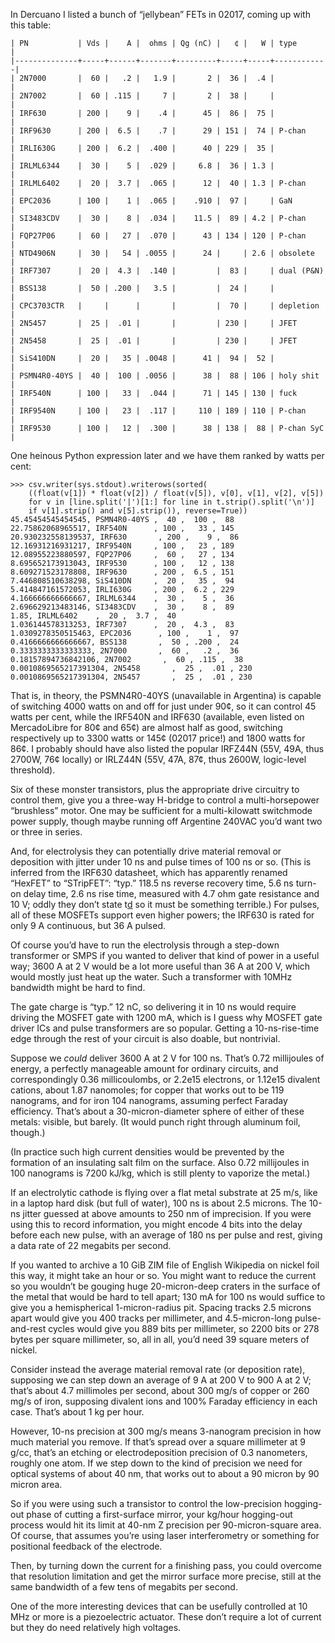 In Dercuano I listed a bunch of “jellybean” FETs in 02017, coming up
with this table:

    | PN           | Vds |    A |  ohms | Qg (nC) |   ¢ |   W | type       |
    |--------------+-----+------+-------+---------+-----+-----+------------|
    | 2N7000       |  60 |   .2 |   1.9 |       2 |  36 |  .4 |            |
    | 2N7002       |  60 | .115 |     7 |       2 |  38 |     |            |
    | IRF630       | 200 |    9 |    .4 |      45 |  86 |  75 |            |
    | IRF9630      | 200 |  6.5 |    .7 |      29 | 151 |  74 | P-chan     |
    | IRLI630G     | 200 |  6.2 |  .400 |      40 | 229 |  35 |            |
    | IRLML6344    |  30 |    5 |  .029 |     6.8 |  36 | 1.3 |            |
    | IRLML6402    |  20 |  3.7 |  .065 |      12 |  40 | 1.3 | P-chan     |
    | EPC2036      | 100 |    1 |  .065 |    .910 |  97 |     | GaN        |
    | SI3483CDV    |  30 |    8 |  .034 |    11.5 |  89 | 4.2 | P-chan     |
    | FQP27P06     |  60 |   27 |  .070 |      43 | 134 | 120 | P-chan     |
    | NTD4906N     |  30 |   54 | .0055 |      24 |     | 2.6 | obsolete   |
    | IRF7307      |  20 |  4.3 |  .140 |         |  83 |     | dual (P&N) |
    | BSS138       |  50 | .200 |   3.5 |         |  24 |     |            |
    | CPC3703CTR   |     |      |       |         |  70 |     | depletion  |
    | 2N5457       |  25 |  .01 |       |         | 230 |     | JFET       |
    | 2N5458       |  25 |  .01 |       |         | 230 |     | JFET       |
    | SiS410DN     |  20 |   35 | .0048 |      41 |  94 |  52 |            |
    | PSMN4R0-40YS |  40 |  100 | .0056 |      38 |  88 | 106 | holy shit  |
    | IRF540N      | 100 |   33 |  .044 |      71 | 145 | 130 | fuck       |
    | IRF9540N     | 100 |   23 |  .117 |     110 | 189 | 110 | P-chan     |
    | IRF9530      | 100 |   12 |  .300 |      38 | 138 |  88 | P-chan SyC |

One heinous Python expression later and we have them ranked by watts
per cent:

    >>> csv.writer(sys.stdout).writerows(sorted(
        ((float(v[1]) * float(v[2]) / float(v[5]), v[0], v[1], v[2], v[5])
        for v in [line.split('|')[1:] for line in t.strip().split('\n')]
        if v[1].strip() and v[5].strip()), reverse=True))
    45.45454545454545, PSMN4R0-40YS ,  40 ,  100 ,  88 
    22.75862068965517, IRF540N      , 100 ,   33 , 145 
    20.930232558139537, IRF630       , 200 ,    9 ,  86 
    12.16931216931217, IRF9540N     , 100 ,   23 , 189 
    12.08955223880597, FQP27P06     ,  60 ,   27 , 134 
    8.695652173913043, IRF9530      , 100 ,   12 , 138 
    8.609271523178808, IRF9630      , 200 ,  6.5 , 151 
    7.446808510638298, SiS410DN     ,  20 ,   35 ,  94 
    5.414847161572053, IRLI630G     , 200 ,  6.2 , 229 
    4.166666666666667, IRLML6344    ,  30 ,    5 ,  36 
    2.696629213483146, SI3483CDV    ,  30 ,    8 ,  89 
    1.85, IRLML6402    ,  20 ,  3.7 ,  40 
    1.036144578313253, IRF7307      ,  20 ,  4.3 ,  83 
    1.0309278350515463, EPC2036      , 100 ,    1 ,  97 
    0.4166666666666667, BSS138       ,  50 , .200 ,  24 
    0.3333333333333333, 2N7000       ,  60 ,   .2 ,  36 
    0.18157894736842106, 2N7002       ,  60 , .115 ,  38 
    0.0010869565217391304, 2N5458       ,  25 ,  .01 , 230 
    0.0010869565217391304, 2N5457       ,  25 ,  .01 , 230 

That is, in theory, the PSMN4R0-40YS (unavailable in Argentina) is
capable of switching 4000 watts on and off for just under 90¢, so it
can control 45 watts per cent, while the IRF540N and IRF630
(available, even listed on MercadoLibre for 80¢ and 65¢) are almost
half as good, switching respectively up to 3300 watts or 145¢ (02017
price!) and 1800 watts for 86¢.  I probably should have also listed
the popular IRFZ44N (55V, 49A, thus 2700W, 76¢ locally) or IRLZ44N
(55V, 47A, 87¢, thus 2600W, logic-level threshold).

Six of these monster transistors, plus the appropriate drive circuitry
to control them, give you a three-way H-bridge to control a
multi-horsepower “brushless” motor.  One may be sufficient for a
multi-kilowatt switchmode power supply, though maybe running off
Argentine 240VAC you’d want two or three in series.

And, for electrolysis they can potentially drive material removal or
deposition with jitter under 10 ns and pulse times of 100 ns or so.
(This is inferred from the IRF630 datasheet, which has apparently
renamed “HexFET” to “STripFET”: “typ.” 118.5 ns reverse recovery time,
5.6 ns turn-on delay time, 2.6 ns rise time, measured with 4.7 ohm
gate resistance and 10 V; oddly they don’t state t[d](off) so it must
be something terrible.)  For pulses, all of these MOSFETs support even
higher powers; the IRF630 is rated for only 9 A continuous, but 36 A
pulsed.

Of course you’d have to run the electrolysis through a step-down
transformer or SMPS if you wanted to deliver that kind of power in a
useful way; 3600 A at 2 V would be a lot more useful than 36 A at 200
V, which would mostly just heat up the water.  Such a transformer with
10MHz bandwidth might be hard to find.

The gate charge is “typ.” 12 nC, so delivering it in 10 ns would
require driving the MOSFET gate with 1200 mA, which is I guess why
MOSFET gate driver ICs and pulse transformers are so popular.  Getting
a 10-ns-rise-time edge through the rest of your circuit is also
doable, but nontrivial.

Suppose we *could* deliver 3600 A at 2 V for 100 ns.  That’s 0.72
millijoules of energy, a perfectly manageable amount for ordinary
circuits, and correspondingly 0.36 millicoulombs, or 2.2e15 electrons,
or 1.12e15 divalent cations, about 1.87 nanomoles; for copper that
works out to be 119 nanograms, and for iron 104 nanograms, assuming
perfect Faraday efficiency.  That’s about a 30-micron-diameter sphere
of either of these metals: visible, but barely.  (It would punch right
through aluminum foil, though.)

(In practice such high current densities would be prevented by the
formation of an insulating salt film on the surface.  Also 0.72
millijoules in 100 nanograms is 7200 kJ/kg, which is still plenty to
vaporize the metal.)

If an electrolytic cathode is flying over a flat metal substrate at 25
m/s, like in a laptop hard disk (but full of water), 100 ns is about
2.5 microns.  The 10-ns jitter guessed at above amounts to 250 nm of
imprecision.  If you were using this to record information, you might
encode 4 bits into the delay before each new pulse, with an average of
180 ns per pulse and rest, giving a data rate of 22 megabits per
second.

If you wanted to archive a 10 GiB ZIM file of English Wikipedia on
nickel foil this way, it might take an hour or so.  You might want to
reduce the current so you wouldn’t be gouging huge 20-micron-deep
craters in the surface of the metal that would be hard to tell apart;
130 mA for 100 ns would suffice to give you a hemispherical
1-micron-radius pit.  Spacing tracks 2.5 microns apart would give you
400 tracks per millimeter, and 4.5-micron-long pulse-and-rest cycles
would give you 889 bits per millimeter, so 2200 bits or 278 bytes per
square millimeter, so, all in all, you’d need 39 square meters of
nickel.

Consider instead the average material removal rate (or deposition
rate), supposing we can step down an average of 9 A at 200 V to 900 A
at 2 V; that’s about 4.7 millimoles per second, about 300 mg/s of
copper or 260 mg/s of iron, supposing divalent ions and 100% Faraday
efficiency in each case.  That’s about 1 kg per hour.

However, 10-ns precision at 300 mg/s means 3-nanogram precision in how
much material you remove.  If that’s spread over a square millimeter
at 9 g/cc, that’s an etching or electrodeposition precision of 0.3
nanometers, roughly one atom.  If we step down to the kind of
precision we need for optical systems of about 40 nm, that works out
to about a 90 micron by 90 micron area.

So if you were using such a transistor to control the low-precision
hogging-out phase of cutting a first-surface mirror, your kg/hour
hogging-out process would hit its limit at 40-nm Z precision per
90-micron-square area.  Of course, that assumes you’re using laser
interferometry or something for positional feedback of the electrode.

Then, by turning down the current for a finishing pass, you could
overcome that resolution limitation and get the mirror surface more
precise, still at the same bandwidth of a few tens of megabits per
second.

One of the more interesting devices that can be usefully controlled at
10 MHz or more is a piezoelectric actuator.  These don’t require a lot
of current but they do need relatively high voltages.
